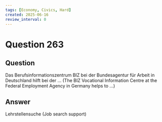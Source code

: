 ```yaml
---
tags: [Economy, Civics, Hard]
created: 2025-06-16
review_interval: 0
---
```


# Question 263

## Question

Das Berufsinformationszentrum BIZ bei der Bundesagentur für Arbeit in Deutschland hilft bei der … (The BIZ Vocational Information Centre at the Federal Employment Agency in Germany helps to ...)

## Answer

Lehrstellensuche (Job search support)
